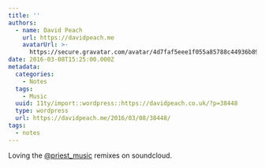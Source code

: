 ```yaml
---
title: ''
authors:
  - name: David Peach
    url: https://davidpeach.me
    avatarUrl: >-
      https://secure.gravatar.com/avatar/4d7faf5eee1f055a85788c44936b8995eaab6dfb004e7854ec747ccb272e91ee?s=96&d=mm&r=g
date: 2016-03-08T15:25:00.000Z
metadata:
  categories:
    - Notes
  tags:
    - Music
  uuid: 11ty/import::wordpress::https://davidpeach.co.uk/?p=38448
  type: wordpress
  url: https://davidpeach.me/2016/03/08/38448/
tags:
  - notes
---
```

Loving the [@priest\_music](https://twitter.com/priest_music) remixes on soundcloud.